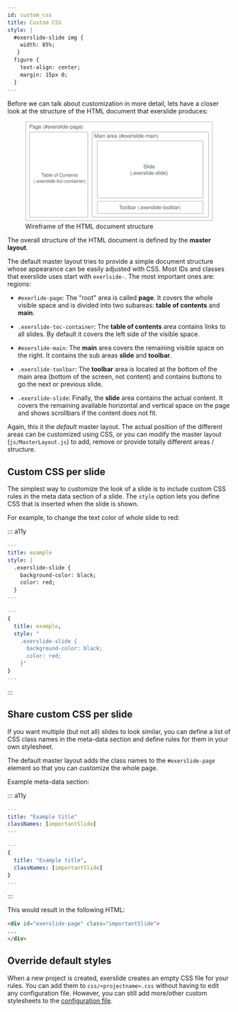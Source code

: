 ```yaml
---
id: custom_css
title: Custom CSS
style: |
  #exerslide-slide img {
    width: 85%;
   }
  figure {
    text-align: center;
    margin: 15px 0;
  }
---
```


Before we can talk about customization in more detail, lets have a closer look
at the structure of the HTML document that exerslide produces:

<figure class="center">
  <img src="./images/page_structure.svg" alt="Wireframe of the HTML document
  structure" />
  <figcaption>Wireframe of the HTML document structure</figcaption>
</figure>

The overall structure of the HTML document is defined by the **master layout**.

The default master layout tries to provide a simple document structure
whose appearance can be easily adjusted with CSS. Most IDs and classes that 
exerslide uses start with `exerlside-`. The most important ones are:
regions:

- `#exerlide-page`: The "root" area is called **page**. It covers the
  whole visible space and is divided into two subareas: **table of contents**
  and **main**.

- `.exerslide-toc-container`: The **table of contents** area contains links to 
  all slides. By default it covers the left side of the visible space.

- `#exerslide-main`: The **main** area covers the remaining visible space on 
  the right.  It contains the sub areas **slide** and **toolbar**.

- `.exerslide-toolbar`: The **toolbar** area is located at the
  bottom of the main area (bottom of the screen, not content) and contains
  buttons to go the next or previous slide.

- `.exerslide-slide`: Finally, the **slide** area contains the actual content.
  It covers the remaining available horizontal and vertical space on the page 
  and shows scrollbars if the content does not fit.

Again, this it the *default* master layout. The actual position of the
different areas can be customized using CSS, or you can modify the master
layout (`js/MasterLayout.js`) to add, remove or provide totally different areas 
/ structure.

## Custom CSS per slide

The simplest way to customize the look of a slide is to include custom CSS
rules in the meta data section of a slide. The `style` option lets you define 
CSS that is inserted when the slide is shown.

For example, to change the text color of whole slide to red:

::: a11y
```yaml
---
title: example
style: |
  .exerslide-slide {
    background-color: black;
    color: red;
  }
---
```

```yaml
---
{
  title: example,
  style: "
    .exerslide-slide {
      background-color: black;
      color: red;
    }"
}
---
```
:::

## Share custom CSS per slide

If you want multiple (but not all) slides to look similar, you can define a
list of CSS class names in the meta-data section and define rules for them in
your own stylesheet.

The default master layout adds the class names to the `#exerslide-page` element 
so that you can customize the whole page.

Example meta-data section:

::: a11y
```yaml
---
title: "Example title"
classNames: [importantSlide]
---
```

```yaml
---
{
  title: "Example title",
  classNames: [importantSlide]
}
---
```
:::

This would result in the following HTML:

```html
<div id="exerslide-page" class="importantSlide">
...
</div>
```

## Override default styles

When a new project is created, exerslide creates an empty CSS file for your 
rules. You can add them to `css/<projectname>.css` without having to edit any 
configuration file. However, you can still add more/other custom stylesheets to 
the [configuration file](#/exerslide.config.js).

